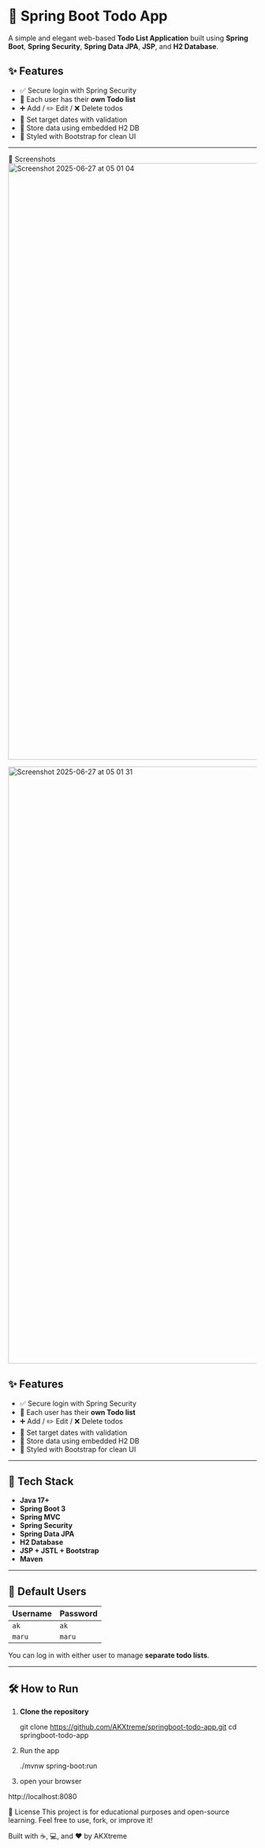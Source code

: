 # 📝 Spring Boot Todo App

A simple and elegant web-based **Todo List Application** built using **Spring Boot**, **Spring Security**, **Spring Data JPA**, **JSP**, and **H2 Database**.

## ✨ Features

- ✅ Secure login with Spring Security
- 🧑 Each user has their **own Todo list**
- ➕ Add / ✏️ Edit / ❌ Delete todos
- 📅 Set target dates with validation
- 💾 Store data using embedded H2 DB
- 📐 Styled with Bootstrap for clean UI
---
📸 Screenshots
<img width="1208" alt="Screenshot 2025-06-27 at 05 01 04" src="https://github.com/user-attachments/assets/1e7cf733-767b-4475-afdf-b034cdf90d44" width="200" />

<img width="1209" alt="Screenshot 2025-06-27 at 05 01 31" src="https://github.com/user-attachments/assets/688f427d-65ab-4ad0-a130-5c38904dacd4" width="200"/>


## ✨ Features

- ✅ Secure login with Spring Security
- 🧑 Each user has their **own Todo list**
- ➕ Add / ✏️ Edit / ❌ Delete todos
- 📅 Set target dates with validation
- 💾 Store data using embedded H2 DB
- 📐 Styled with Bootstrap for clean UI

---

## 🚀 Tech Stack

- **Java 17+**
- **Spring Boot 3**
- **Spring MVC**
- **Spring Security**
- **Spring Data JPA**
- **H2 Database**
- **JSP + JSTL + Bootstrap**
- **Maven**
---

## 🔑 Default Users

| Username | Password |
|----------|----------|
| `ak`     | `ak`     |
| `maru`   | `maru`   |

You can log in with either user to manage **separate todo lists**.

---

## 🛠️ How to Run

1. **Clone the repository**

   git clone https://github.com/AKXtreme/springboot-todo-app.git
   cd springboot-todo-app
2. Run the app

    ./mvnw spring-boot:run

3. open your browser 

http://localhost:8080

📌 License
This project is for educational purposes and open-source learning. Feel free to use, fork, or improve it!

Built with ☕, 💻, and ❤️ by AKXtreme

